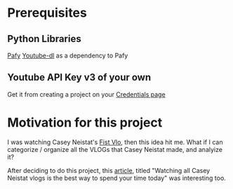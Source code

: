 # Prerequisites
## Python Libraries
[Pafy](https://pypi.org/project/pafy/0.5.5/)
[Youtube-dl](https://pypi.org/project/youtube_dl/2020.3.8/) as a dependency to Pafy

## Youtube API Key v3 of your own
Get it from creating a project on your [Credentials page](https://console.developers.google.com/apis/credentials)


# Motivation for this project
I was watching Casey Neistat's [Fist Vlo](https://www.youtube.com/watch?v=gnHCw87Enq4&list=PLTHOlLMWEwVy52FUngq91krMkQDQBagYw), then this idea hit me.
What if I can categorize / organize all the VLOGs that Casey Neistat made, and analyize it?

After deciding to do this project, this [article](https://thenextweb.com/shareables/2016/12/08/casey-neistat-forever/), titled "Watching all Casey Neistat vlogs is the best way to spend your time today" was interesting too.